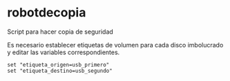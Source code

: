 # robotdecopia
Script para hacer copia de seguridad

Es necesario establecer etiquetas de volumen para cada disco imbolucrado y editar las variables correspondientes. 

~~~
set "etiqueta_origen=usb_primero"
set "etiqueta_destino=usb_segundo"
~~~
